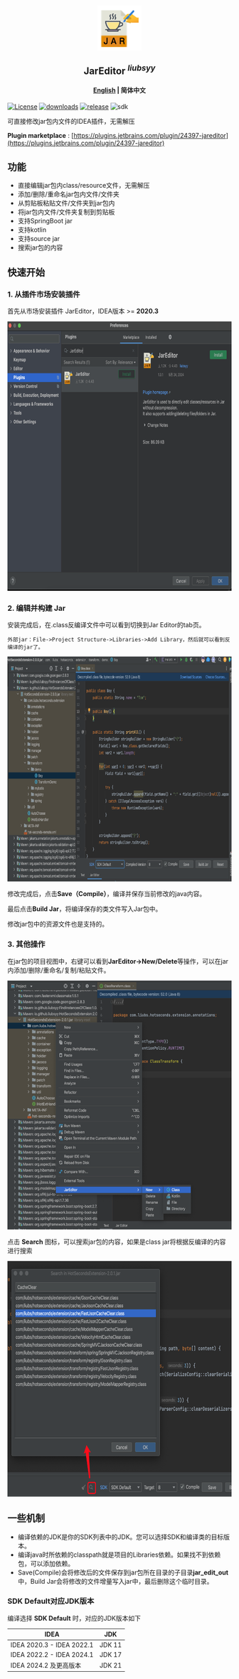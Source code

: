 
<div align="center">
  <img align="center" src="./img/logo.png" width="100" height="100" />
</div>

<h2 align="center">JarEditor <sup><em>liubsyy</em></sup></h2>

<h4 align="center"><a href="./README.md">English</a> | <strong>简体中文</strong></h4>

[![License](https://img.shields.io/github/license/Liubsyy/JarEditor?color=blue)](./LICENSE)
[![downloads](https://img.shields.io/jetbrains/plugin/d/24397)](https://plugins.jetbrains.com/plugin/24397-jareditor)
[![release](https://img.shields.io/jetbrains/plugin/v/24397?label=version)](https://plugins.jetbrains.com/plugin/24397-jareditor)
![sdk](https://img.shields.io/badge/plugin%20sdk-IDEA%202020.3-red.svg)

可直接修改jar包内文件的IDEA插件，无需解压

**Plugin marketplace** : [https://plugins.jetbrains.com/plugin/24397-jareditor](https://plugins.jetbrains.com/plugin/24397-jareditor)

## 功能
- 直接编辑jar包内class/resource文件，无需解压
- 添加/删除/重命名jar包内文件/文件夹
- 从剪贴板粘贴文件/文件夹到jar包内
- 将jar包内文件/文件夹复制到剪贴板
- 支持SpringBoot jar
- 支持kotlin
- 支持source jar
- 搜索jar包的内容

## 快速开始

### 1. 从插件市场安装插件
首先从市场安装插件 JarEditor，IDEA版本 >= **2020.3**

<img src="./img/JarEditor_install.png" width="800" height="606" />


### 2. 编辑并构建 Jar
安装完成后，在.class反编译文件中可以看到切换到Jar Editor的tab页。

`外部jar：File->Project Structure->Libraries->Add Library，然后就可以看到反编译的jar了。`

<img src="./img/JarEditor_main.png" width="800" height="506" />

修改完成后，点击**Save（Compile）**，编译并保存当前修改的java内容。

最后点击**Build Jar**，将编译保存的类文件写入Jar包中。

修改jar包中的资源文件也是支持的。

### 3. 其他操作
在jar包的项目视图中，右键可以看到**JarEditor->New/Delete**等操作，可以在jar内添加/删除/重命名/复制/粘贴文件。

<img src="./img/JarEditor_new_delete.png" width="600" height="560" />

点击 **Search** 图标，可以搜索jar包的内容，如果是class jar将根据反编译的内容进行搜索

<img src="./img/JarEditor_search.png" width="700" height="530" />



## 一些机制
- 编译依赖的JDK是你的SDK列表中的JDK。您可以选择SDK和编译类的目标版本。
- 编译java时所依赖的classpath就是项目的Libraries依赖。如果找不到依赖包，可以添加依赖。
- Save(Compile)会将修改后的文件保存到jar包所在目录的子目录**jar_edit_out**中，Build Jar会将修改的文件增量写入jar中，最后删除这个临时目录。

### SDK Default对应JDK版本

编译选择 **SDK Default** 时，对应的JDK版本如下

IDEA|JDK
---|---
IDEA 2020.3 - IDEA 2022.1 |JDK 11
IDEA 2022.2 - IDEA 2024.1 |JDK 17
IDEA 2024.2 及更高版本 |JDK 21
